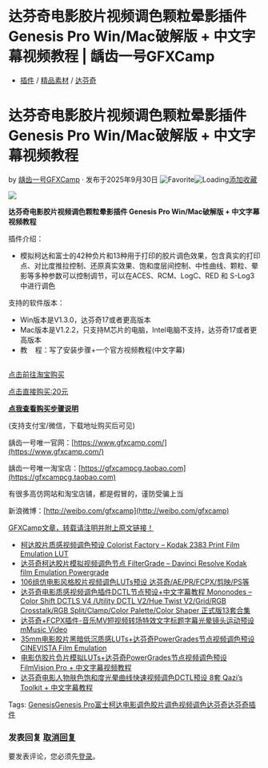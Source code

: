 # 达芬奇电影胶片视频调色颗粒晕影插件 Genesis Pro Win/Mac破解版 + 中文字幕视频教程 | 龋齿一号GFXCamp

-   [插件](https://www.gfxcamp.com/category/plug-ins/) / [精品素材](https://www.gfxcamp.com/category/fufei/) / [达芬奇](https://www.gfxcamp.com/category/plug-ins/davinci/)

# 达芬奇电影胶片视频调色颗粒晕影插件 Genesis Pro Win/Mac破解版 + 中文字幕视频教程

by [龋齿一号GFXCamp](https://www.gfxcamp.com/author/gfxcamp/ "文章作者 龋齿一号GFXCamp") · 发布于2025年9月30日 ![Favorite](https://www.gfxcamp.com/wp-content/plugins/wp-favorite-posts/img/star.png "Favorite")![Loading](https://www.gfxcamp.com/wp-content/plugins/wp-favorite-posts/img/loading.gif "Loading")[添加收藏](?wpfpaction=add&postid=129858 "添加收藏")

![](https://www.gfxcamp.com/wp-content/uploads/2025/09/Genesis-Pro.jpg)

**达芬奇电影胶片视频调色颗粒晕影插件 Genesis Pro Win/Mac破解版 + 中文字幕视频教程**

插件介绍：

-   模拟柯达和富士的42种负片和13种用于打印的胶片调色效果，包含真实的打印点、对比度推拉控制、还原真实效果、饱和度层间控制、中性曲线、颗粒、晕影等多种参数可以控制调节，可以在ACES、RCM、LogC、RED 和 S-Log3 中进行调色

支持的软件版本：

-   Win版本是V1.3.0，达芬奇17或者更高版本
-   Mac版本是V1.2.2，只支持M芯片的电脑，Intel电脑不支持，达芬奇17或者更高版本
-   教    程：写了安装步骤+一个官方视频教程(中文字幕)

![](data:image/gif;base64,R0lGODlhAQABAIAAAAAAAP///yH5BAEAAAAALAAAAAABAAEAAAIBRAA7)

[点击前往淘宝购买](https://item.taobao.com/item.htm?id=982716432762)

[点击直接购买:20元](https://www.gfxcamp.com/wp-login.php?redirect_to=https%3A%2F%2Fwww.gfxcamp.com%2Fgenesis-pro%2F)

**[点我查看购买步骤说明](https://www.gfxcamp.com/how-to-download/)**

(支持支付宝/微信，下载地址购买后可见)

龋齿一号唯一官网：[https://www.gfxcamp.com/](https://www.gfxcamp.com/)

龋齿一号唯一淘宝店：[https://gfxcampcg.taobao.com](https://gfxcampcg.taobao.com)

有很多高仿网站和淘宝店铺，都是假冒的，谨防受骗上当

新浪微博：[http://weibo.com/gfxcamp](http://weibo.com/gfxcamp)

[GFXCamp文章，转载请注明并附上原文链接！](https://www.gfxcamp.com)

-   [![柯达胶片质感视频调色预设 Colorist Factory – Kodak 2383 Print Film Emulation LUT](data:image/gif;base64,R0lGODlhAQABAIAAAAAAAP///yH5BAEAAAAALAAAAAABAAEAAAIBRAA7)](https://www.gfxcamp.com/kodak-2383-print-film-emulation-lut/)[柯达胶片质感视频调色预设 Colorist Factory – Kodak 2383 Print Film Emulation LUT](https://www.gfxcamp.com/kodak-2383-print-film-emulation-lut/)
-   [![达芬奇柯达胶片模拟视频调色节点 FilterGrade – Davinci Resolve Kodak film Emulation Powergrade](data:image/gif;base64,R0lGODlhAQABAIAAAAAAAP///yH5BAEAAAAALAAAAAABAAEAAAIBRAA7)](https://www.gfxcamp.com/davinci-resolve-kodak-film-emulation-powergrade/)[达芬奇柯达胶片模拟视频调色节点 FilterGrade – Davinci Resolve Kodak film Emulation Powergrade](https://www.gfxcamp.com/davinci-resolve-kodak-film-emulation-powergrade/)
-   [![106组仿电影风格胶片视频调色LUTs预设 达芬奇/AE/PR/FCPX/剪映/PS等](data:image/gif;base64,R0lGODlhAQABAIAAAAAAAP///yH5BAEAAAAALAAAAAABAAEAAAIBRAA7)](https://www.gfxcamp.com/film-inspired-luts/)[106组仿电影风格胶片视频调色LUTs预设 达芬奇/AE/PR/FCPX/剪映/PS等](https://www.gfxcamp.com/film-inspired-luts/)
-   [![达芬奇电影质感视频调色插件DCTL节点预设+中文字幕教程 Mononodes – Color Shift DCTLS V4 /Utility DCTL V2/Hue Twist V2/Grid/RGB Crosstalk/RGB Split/Clamp/Color Palette/Color Shaper 正式版13套合集](data:image/gif;base64,R0lGODlhAQABAIAAAAAAAP///yH5BAEAAAAALAAAAAABAAEAAAIBRAA7)](https://www.gfxcamp.com/mononodes-color-shift-dctls/)[达芬奇电影质感视频调色插件DCTL节点预设+中文字幕教程 Mononodes – Color Shift DCTLS V4 /Utility DCTL V2/Hue Twist V2/Grid/RGB Crosstalk/RGB Split/Clamp/Color Palette/Color Shaper 正式版13套合集](https://www.gfxcamp.com/mononodes-color-shift-dctls/)
-   [![达芬奇+FCPX插件-音乐MV短视频转场特效文字标题字幕光晕镜头运动预设 mMusic Video](data:image/gif;base64,R0lGODlhAQABAIAAAAAAAP///yH5BAEAAAAALAAAAAABAAEAAAIBRAA7)](https://www.gfxcamp.com/mmusic-video/)[达芬奇+FCPX插件-音乐MV短视频转场特效文字标题字幕光晕镜头运动预设 mMusic Video](https://www.gfxcamp.com/mmusic-video/)
-   [![35mm电影胶片黑暗低沉质感LUTs+达芬奇PowerGrades节点视频调色预设 CINEVISTA Film Emulation](data:image/gif;base64,R0lGODlhAQABAIAAAAAAAP///yH5BAEAAAAALAAAAAABAAEAAAIBRAA7)](https://www.gfxcamp.com/cinevista-film-emulation/)[35mm电影胶片黑暗低沉质感LUTs+达芬奇PowerGrades节点视频调色预设 CINEVISTA Film Emulation](https://www.gfxcamp.com/cinevista-film-emulation/)
-   [![电影仿胶片负片模拟LUTs+达芬奇PowerGrades节点视频调色预设 FilmVision Pro + 中文字幕视频教程](data:image/gif;base64,R0lGODlhAQABAIAAAAAAAP///yH5BAEAAAAALAAAAAABAAEAAAIBRAA7)](https://www.gfxcamp.com/filmvision-pro/)[电影仿胶片负片模拟LUTs+达芬奇PowerGrades节点视频调色预设 FilmVision Pro + 中文字幕视频教程](https://www.gfxcamp.com/filmvision-pro/)
-   [![达芬奇电影人物肤色饱和度光晕曲线快速视频调色DCTL预设 8套 Qazi’s Toolkit + 中文字幕教程](data:image/gif;base64,R0lGODlhAQABAIAAAAAAAP///yH5BAEAAAAALAAAAAABAAEAAAIBRAA7)](https://www.gfxcamp.com/qazis-toolkit/)[达芬奇电影人物肤色饱和度光晕曲线快速视频调色DCTL预设 8套 Qazi’s Toolkit + 中文字幕教程](https://www.gfxcamp.com/qazis-toolkit/)

[](javascript:void\(0\); "微博")[](javascript:void\(0\); "微信")[](javascript:void\(0\); "QQ")[](javascript:void\(0\); "QQ空间")

Tags: [Genesis](https://www.gfxcamp.com/tag/genesis/)[Genesis Pro](https://www.gfxcamp.com/tag/genesis-pro/)[富士](https://www.gfxcamp.com/tag/%e5%af%8c%e5%a3%ab/)[柯达](https://www.gfxcamp.com/tag/%e6%9f%af%e8%be%be/)[电影调色](https://www.gfxcamp.com/tag/%e7%94%b5%e5%bd%b1%e8%b0%83%e8%89%b2/)[胶片调色](https://www.gfxcamp.com/tag/%e8%83%b6%e7%89%87%e8%b0%83%e8%89%b2/)[视频调色](https://www.gfxcamp.com/tag/%e8%a7%86%e9%a2%91%e8%b0%83%e8%89%b2/)[达芬奇](https://www.gfxcamp.com/tag/%e8%be%be%e8%8a%ac%e5%a5%87/)[达芬奇插件](https://www.gfxcamp.com/tag/%e8%be%be%e8%8a%ac%e5%a5%87%e6%8f%92%e4%bb%b6/)

### 发表回复 [取消回复](/genesis-pro/#respond)

要发表评论，您必须先[登录](https://www.gfxcamp.com/wp-login.php?redirect_to=https%3A%2F%2Fwww.gfxcamp.com%2Fgenesis-pro%2F)。